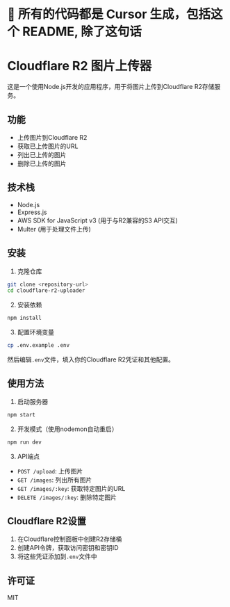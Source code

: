 
# 🚀  所有的代码都是 Cursor 生成，包括这个 README, 除了这句话




# Cloudflare R2 图片上传器

这是一个使用Node.js开发的应用程序，用于将图片上传到Cloudflare R2存储服务。

## 功能

- 上传图片到Cloudflare R2
- 获取已上传图片的URL
- 列出已上传的图片
- 删除已上传的图片

## 技术栈

- Node.js
- Express.js
- AWS SDK for JavaScript v3 (用于与R2兼容的S3 API交互)
- Multer (用于处理文件上传)

## 安装

1. 克隆仓库
```bash
git clone <repository-url>
cd cloudflare-r2-uploader
```

2. 安装依赖
```bash
npm install
```

3. 配置环境变量
```bash
cp .env.example .env
```
然后编辑`.env`文件，填入你的Cloudflare R2凭证和其他配置。

## 使用方法

1. 启动服务器
```bash
npm start
```

2. 开发模式（使用nodemon自动重启）
```bash
npm run dev
```

3. API端点
- `POST /upload`: 上传图片
- `GET /images`: 列出所有图片
- `GET /images/:key`: 获取特定图片的URL
- `DELETE /images/:key`: 删除特定图片

## Cloudflare R2设置

1. 在Cloudflare控制面板中创建R2存储桶
2. 创建API令牌，获取访问密钥和密钥ID
3. 将这些凭证添加到`.env`文件中

## 许可证

MIT 